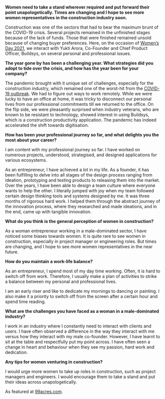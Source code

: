 **Women need to take a stand wherever required and put forward their point unapologetically. Times are changing and I hope to see more women representatives in the construction industry soon.**

Construction was one of the sectors that had to bear the maximum brunt of the COVID-19 crisis. Several projects remained in the unfinished stages because of the lack of funds. Those that were finished remained unsold because of changing buyer preferences. Here, on the occasion of  [Women’s Day 2021](https://www.99acres.com/articles/womens-day-there-is-no-shortcut-to-success.html "Women’s Day: There is no shortcut to success"), we interact with Yukti Arora, Co-Founder and Chief Product Officer, Buildsys, on several personal and professional issues.

**The year gone by has been a challenging year. What strategies did you adopt to tide over the crisis, and how has the year been for your company?**

The pandemic brought with it unique set of challenges, especially for the construction industry, which remained one of the worst-hit from the  [COVID-19 outbreak](https://www.99acres.com/articles/impact-of-covid-19-on-the-indian-construction-sector.html "Impact of COVID-19 on the Indian construction sector"). We had to figure out ways to work remotely. While we were lucky to have an office at home, it was tricky to disconnect our personal lives from our professional commitments till we returned to the office. On the flip side, we were pleasantly surprised when industry veterans, who are known to be resistant to technology, showed interest in using Buildsys, which is a construction productivity application. The pandemic has indeed accelerated the shift towards digitisation.

**How has been your professional journey so far, and what delights you the most about your career?**

I am content with my professional journey so far. I have worked on numerous projects, understood, strategised, and designed applications for various ecosystems.

As an entrepreneur, I have achieved a lot in my life. As a founder, it has been fulfilling to delve into all stages of the design process ranging from ideation, prototyping and testing products to releasing them into the market. Over the years, I have been able to design a team culture where everyone wants to help the other. I literally jumped with joy when my team followed certain design thinking tools and systems designed by me. It was three months of rigorous hard work. I helped them through the abstract journey of the innovation process, where they researched and made ideations, and in the end, came up with tangible innovation.

**What do you think is the general perception of women in construction?**

As a woman entrepreneur working in a male-dominated sector, I have noticed some biases towards women. It is quite rare to see women in construction, especially in project manager or engineering roles. But times are changing, and I hope to see more women representatives in the near future.

**How do you maintain a work-life balance?**

As an entrepreneur, I spend most of my day time working. Often, it is hard to switch off from work. Therefore, I usually make a plan of activities to strike a balance between my personal and professional lives.

I am an early riser and like to dedicate my mornings to dancing or painting. I also make it a priority to switch off from the screen after a certain hour and spend time reading.

**What are the challenges you have faced as a woman in a male-dominated industry?**

I work in an industry where I constantly need to interact with clients and users. I have often observed a difference in the way they interact with me versus how they interact with my male co-founder. However, I have learnt to sit at the table and respectfully put my point across. I have often seen a change in heart and behaviour when they see my passion, hard work and dedication.

**Any tips for women venturing in construction?**

I would urge more women to take up roles in construction, such as project managers and engineers. I would encourage them to take a stand and put their ideas across unapologetically.

As featured at [99acres.com](https://www.99acres.com/articles/womens-day-women-need-to-take-up-more-challenging-roles-in-the-construction-domain.html).
